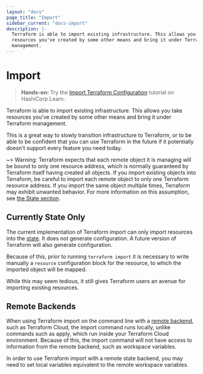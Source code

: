 ```yaml
---
layout: "docs"
page_title: "Import"
sidebar_current: "docs-import"
description: |-
  Terraform is able to import existing infrastructure. This allows you take
  resources you've created by some other means and bring it under Terraform
  management.
---
```


# Import

> **Hands-on:** Try the [Import Terraform Configuration](https://learn.hashicorp.com/tutorials/terraform/state-import?in=terraform/state&utm_source=WEBSITE&utm_medium=WEB_IO&utm_offer=ARTICLE_PAGE&utm_content=DOCS) tutorial on HashiCorp Learn.

Terraform is able to import existing infrastructure. This allows you take
resources you've created by some other means and bring it under Terraform
management.

This is a great way to slowly transition infrastructure to Terraform, or
to be able to be confident that you can use Terraform in the future if it
potentially doesn't support every feature you need today.

~> Warning: Terraform expects that each remote object it is managing will be
bound to only one resource address, which is normally guaranteed by Terraform
itself having created all objects. If you import existing objects into Terraform,
be careful to import each remote object to only one Terraform resource address.
If you import the same object multiple times, Terraform may exhibit unwanted
behavior. For more information on this assumption, see
[the State section](/docs/language/state/index.html).

## Currently State Only

The current implementation of Terraform import can only import resources
into the [state](/docs/language/state/index.html). It does not generate configuration. A future
version of Terraform will also generate configuration.

Because of this, prior to running `terraform import` it is necessary to write
manually a `resource` configuration block for the resource, to which the
imported object will be mapped.

While this may seem tedious, it still gives Terraform users an avenue for
importing existing resources.

## Remote Backends

When using Terraform import on the command line with a [remote
backend](/docs/language/settings/backends/remote.html), such as Terraform Cloud, the import
command runs locally, unlike commands such as apply, which run inside your
Terraform Cloud environment. Because of this, the import command will not have
access to information from the remote backend, such as workspace variables.

In order to use Terraform import with a remote state backend, you may need to
set local variables equivalent to the remote workspace variables.
